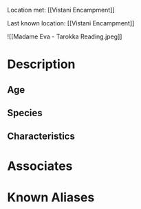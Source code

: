 Location met: [[Vistani Encampment]]

Last known location: [[Vistani Encampment]]

![[Madame Eva - Tarokka Reading.jpeg]]
# Description

## Age

## Species

## Characteristics

# Associates

# Known Aliases